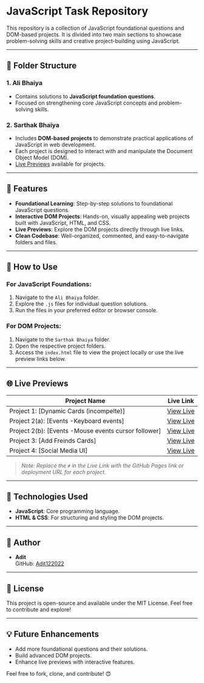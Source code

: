 # JavaScript Task Repository  

This repository is a collection of JavaScript foundational questions and DOM-based projects. It is divided into two main sections to showcase problem-solving skills and creative project-building using JavaScript.  

---

## 📁 Folder Structure  

### 1. **Ali Bhaiya**  
- Contains solutions to **JavaScript foundation questions**.  
- Focused on strengthening core JavaScript concepts and problem-solving skills.  

### 2. **Sarthak Bhaiya**  
- Includes **DOM-based projects** to demonstrate practical applications of JavaScript in web development.  
- Each project is designed to interact with and manipulate the Document Object Model (DOM).  
- [Live Previews](🌐-) available for projects.  

---

## 🌟 Features  

- **Foundational Learning**: Step-by-step solutions to foundational JavaScript questions.  
- **Interactive DOM Projects**: Hands-on, visually appealing web projects built with JavaScript, HTML, and CSS.  
- **Live Previews**: Explore the DOM projects directly through live links.  
- **Clean Codebase**: Well-organized, commented, and easy-to-navigate folders and files.  

---

## 🔧 How to Use  

### For JavaScript Foundations:  

1. Navigate to the `Ali Bhaiya` folder.  
2. Explore the `.js` files for individual question solutions.  
3. Run the files in your preferred editor or browser console.  

### For DOM Projects:  

1. Navigate to the `Sarthak Bhaiya` folder.  
2. Open the respective project folders.  
3. Access the `index.html` file to view the project locally or use the live preview links below.  

---

## 🌐 Live Previews  

| **Project Name**            | **Live Link**                      |  
|------------------------------|------------------------------------|  
| Project 1: [Dynamic Cards (incompelte)]    | [View Live](https://adit122022.github.io/javascript-task/Sarthak%20bhaiya/DOM_INTERMEDIATE/task-1/)                    |  
| Project 2(a): [Events -Keyboard events]    | [View Live]([https://adit122022.github.io/javascript-task/Sarthak%20bhaiya/DOM_INTERMEDIATE/task-1/](https://adit122022.github.io/javascript-task/Sarthak%20bhaiya/DOM_INTERMEDIATE/task-2(KeyboardsEvents)/keyboard-event/index.html))                    |  
| Project 2(b): [Events -Mouse events cursor follower]    | [View Live]([https://adit122022.github.io/javascript-task/Sarthak%20bhaiya/DOM_INTERMEDIATE/task-1/](https://adit122022.github.io/javascript-task/Sarthak%20bhaiya/DOM_INTERMEDIATE/task-2(KeyboardsEvents)/mosue-move/index.html))                    |  
| Project 3: [Add Freinds Cards]    | [View Live]([https://adit122022.github.io/javascript-task/Sarthak%20bhaiya/DOM_INTERMEDIATE/task-1/](https://adit122022.github.io/javascript-task/Sarthak%20bhaiya/DOM_INTERMEDIATE/task-2(KeyboardsEvents)/mosue-move/index.html))                    |  
| Project 4: [Social Media UI]    | [View Live](https://adit122022.github.io/javascript-task/Sarthak%20bhaiya/DOM_INTERMEDIATE/task-4/)                    |  

> _Note: Replace the `#` in the Live Link with the GitHub Pages link or deployment URL for each project._  

---

## 🚀 Technologies Used  

- **JavaScript**: Core programming language.  
- **HTML & CSS**: For structuring and styling the DOM projects.  

---

## 👤 Author  

- **Adit**  
  GitHub: [Adit122022](https://github.com/Adit122022)  

---

## 📝 License  

This project is open-source and available under the MIT License. Feel free to contribute and explore!  

---

## 💡 Future Enhancements  

- Add more foundational questions and their solutions.  
- Build advanced DOM projects.  
- Enhance live previews with interactive features.  

Feel free to fork, clone, and contribute! 😊  
